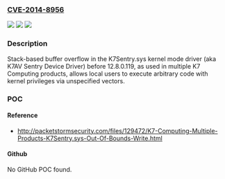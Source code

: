 ### [CVE-2014-8956](https://cve.mitre.org/cgi-bin/cvename.cgi?name=CVE-2014-8956)
![](https://img.shields.io/static/v1?label=Product&message=n%2Fa&color=blue)
![](https://img.shields.io/static/v1?label=Version&message=n%2Fa&color=blue)
![](https://img.shields.io/static/v1?label=Vulnerability&message=n%2Fa&color=brighgreen)

### Description

Stack-based buffer overflow in the K7Sentry.sys kernel mode driver (aka K7AV Sentry Device Driver) before 12.8.0.119, as used in multiple K7 Computing products, allows local users to execute arbitrary code with kernel privileges via unspecified vectors.

### POC

#### Reference
- http://packetstormsecurity.com/files/129472/K7-Computing-Multiple-Products-K7Sentry.sys-Out-Of-Bounds-Write.html

#### Github
No GitHub POC found.

